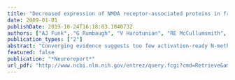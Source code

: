 ```yaml
---
title: "Decreased expression of NMDA receptor-associated proteins in frontal cortex of elderly patients with schizophrenia"
date: 2009-01-01
publishDate: 2019-10-24T16:18:03.104073Z
authors: ["AJ Funk", "G Rumbaugh", "V Harotunian", "RE McCullumsmith", "JH Meador-Woodruff"]
publication_types: ["2"]
abstract: "Converging evidence suggests too few activation-ready N-methyl-D-aspartic acid (NMDA) receptor complexes in the postsynaptic density in schizophrenia. Postsynaptic density protein 95 (PSD95), Synaptic GTPase-activating protein (SynGAP), and Multiple PDZ domain protein (MUPP1) are integral components of the NMDA receptor signaling complex, and help facilitate signaling, trafficking, and stabilization. We hypothesized that deficits involving these molecules may contribute to the pathophysiology of schizophrenia. To test our hypothesis, we measured protein expression of PSD95, SynGAP, and MUPP1 in the anterior cingulate cortex and dorsolateral prefrontal cortex. We found decreased PSD95 expression in the anterior cingulate cortex. Antipsychotic medication analyses showed decreased SynGAP expression in the anterior cingulate cortex in patients off medication when analyzed against our comparison group. These data suggest that NMDA receptor complex formation, localization, and downstream signaling may be abnormal in schizophrenia."
featured: false
publication: "*Neuroreport*"
url_pdf: "http://www.ncbi.nlm.nih.gov/entrez/query.fcgi?cmd=Retrieve&amp"
---
```


